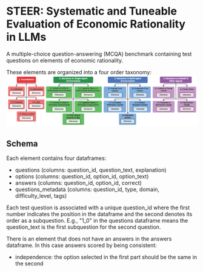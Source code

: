# STEER: Systematic and Tuneable Evaluation of Economic Rationality in LLMs

A multiple-choice question-answering (MCQA) benchmark containing test questions on elements of economic rationality. 

These elements are organized into a four order taxonomy: ![](taxonomy.jpg)

## Schema
Each element contains four dataframes: 
- questions (columns: question_id, question_text, explanation) 
- options (columns: question_id, option_id, option_text)
- answers (columns: question_id, option_id, correct)
- questions_metadata (columns: question_id, type, domain, difficulty_level, tags)

Each test question is associated with a unique question_id where the first number indicates the position in the dataframe and the second denotes its order as a subquestion. E.g., "1_0" in the questions dataframe means the question_text is the first subquestion for the second question.

There is an element that does not have an answers in the answers dataframe. In this case answers scored by being consistent:
- independence: the option selected in the first part should be the same in the second
